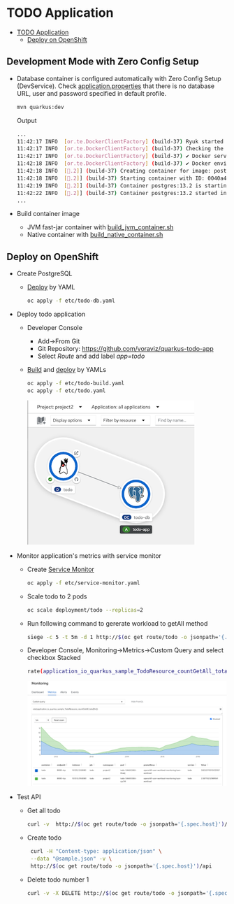 # TODO Application

- [TODO Application](#todo-application)
  - [Deploy on OpenShift](#deploy-on-openshift)
<!-- ![GitHub Workflow Status](https://img.shields.io/github/workflow/status/cescoffier/quarkus-todo-app/Build) -->

<!-- ## Database -->

<!-- Run:

```bash
docker run --ulimit memlock=-1:-1 -it --rm=true --memory-swappiness=0 \
    --name postgres-quarkus-rest-http-crud -e POSTGRES_USER=restcrud \
    -e POSTGRES_PASSWORD=restcrud -e POSTGRES_DB=rest-crud \
    -p 5432:5432 postgres:13.1
``` -->
## Development Mode with Zero Config Setup
- Database container is configured automatically with Zero Config Setup (DevService). Check [application.properties](src/main/resources/application.properties) that there is no database URL, user and password specified in default profile.
  
  ```bash
  mvn quarkus:dev
  ```

  Output

  ```bash
  ...
  11:42:17 INFO  [or.te.DockerClientFactory] (build-37) Ryuk started - will monitor and terminate Testcontainers containers on JVM exit
  11:42:17 INFO  [or.te.DockerClientFactory] (build-37) Checking the system...
  11:42:17 INFO  [or.te.DockerClientFactory] (build-37) ✔︎ Docker server version should be at least 1.6.0
  11:42:18 INFO  [or.te.DockerClientFactory] (build-37) ✔︎ Docker environment should have more than 2GB free disk space
  11:42:18 INFO  [🐳.2]] (build-37) Creating container for image: postgres:13.2
  11:42:18 INFO  [🐳.2]] (build-37) Starting container with ID: 0040a40f1bbe0f583455d047ba3abf6e0cd7d9718fec342f9bb0a3fdf46bc315
  11:42:19 INFO  [🐳.2]] (build-37) Container postgres:13.2 is starting: 0040a40f1bbe0f583455d047ba3abf6e0cd7d9718fec342f9bb0a3fdf46bc315
  11:42:22 INFO  [🐳.2]] (build-37) Container postgres:13.2 started in PT4.512469S
  ...
  ```
  
- Build container image
  - JVM fast-jar container with [build_jvm_container.sh](build_jvm_container.sh)
  - Native container with [build_native_container.sh](build_native_container.sh)
  
## Deploy on OpenShift
- Create PostgreSQL
  - [Deploy](etc/todo-db.yaml) by YAML
    
    ```bash
    oc apply -f etc/todo-db.yaml
    ```

- Deploy todo application
  
  - Developer Console
    - Add->From Git
    - Git Repository: https://github.com/voraviz/quarkus-todo-app
    - Select *Route* and add label *app=todo*

  - [Build](etc/todo-build.yaml) and [deploy](etc/todo.yaml) by YAMLs
  
    ```bash
    oc apply -f etc/todo-build.yaml
    oc apply -f etc/todo.yaml
    ```
    
    ![](images/app-topology.png)

- Monitor application's metrics with service monitor
  - Create [Service Monitor](etc/service-monitor.yaml) 
    
    ```bash
    oc apply -f etc/service-monitor.yaml
    ```

  - Scale todo to 2 pods
    
    ```bash
    oc scale deployment/todo --replicas=2
    ```

  - Run following command to gererate workload to getAll method
    
    ```bash
    siege -c 5 -t 5m -d 1 http://$(oc get route/todo -o jsonpath='{.spec.host}')/api
    ```

  - Developer Console, Monitoring->Metrics->Custom Query and select checkbox Stacked
    
    ```bash
    rate(application_io_quarkus_sample_TodoResource_countGetAll_total[1m])
    ```

    ![](images/app-monitor.png)

- Test API
  - Get all todo 
  
    ```bash
    curl -v  http://$(oc get route/todo -o jsonpath='{.spec.host}')/api
    ```
  
  - Create todo
    
    ```bash
     curl -H "Content-type: application/json" \
     --data "@sample.json" -v \
     http://$(oc get route/todo -o jsonpath='{.spec.host}')/api
    ```
 
  - Delete todo number 1
   
    ```bash
    curl -v -X DELETE http://$(oc get route/todo -o jsonpath='{.spec.host}')/api/1
    ```
